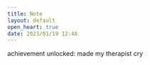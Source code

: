 ```yaml
---
title: Note
layout: default
open_heart: true
date: 2023/01/19 12:48
---
```


achievement unlocked: made my therapist cry
